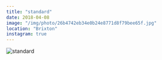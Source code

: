 ```yaml
---
title: "standard"
date: 2018-04-08
image: "/img/photo/26b4742eb34e0b24e8771d8f79bee65f.jpg"
location: "Brixton"
instagram: true
---
```


![standard](/img/photo/26b4742eb34e0b24e8771d8f79bee65f.jpg)
